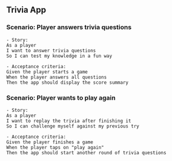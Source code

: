 ## Trivia App

### Scenario: Player answers trivia questions
```
- Story:
As a player
I want to answer trivia questions
So I can test my knowledge in a fun way

- Acceptance criteria:
Given the player starts a game
When the player answers all questions
Then the app should display the score summary
```

### Scenario: Player wants to play again
```
- Story:
As a player
I want to replay the trivia after finishing it
So I can challenge myself against my previous try

- Acceptance criteria:
Given the player finishes a game
When the player taps on "play again"
Then the app should start another round of trivia questions
```
